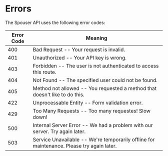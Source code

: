 # Errors

The Spouser API uses the following error codes:

Error Code | Meaning
---------- | -------
400 | Bad Request -- Your request is invalid.
401 | Unauthorized -- Your API key is wrong.
403 | Forbidden -- The user is not authenticated to access this route.
404 | Not Found -- The specified user could not be found.
405 | Method not allowed -- You requested a method that doesn't like to do this.
422 | Unprocessable Entity -- Form validation error.
429 | Too Many Requests -- Too many requestes! Slow down!
500 | Internal Server Error -- We had a problem with our server. Try again later.
503 | Service Unavailable -- We're temporarily offline for maintenance. Please try again later.
